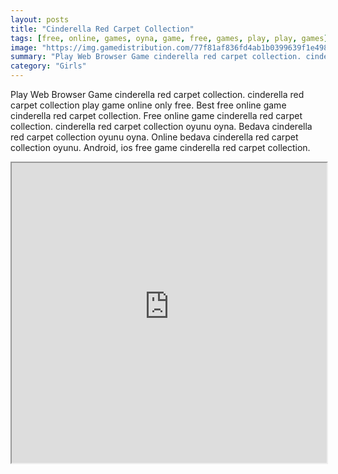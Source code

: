 ```yaml
---
layout: posts
title: "Cinderella Red Carpet Collection"
tags: [free, online, games, oyna, game, free, games, play, play, games]
image: "https://img.gamedistribution.com/77f81af836fd4ab1b0399639f1e49889.jpg"
summary: "Play Web Browser Game cinderella red carpet collection. cinderella red carpet collection play game online only free. Best free online game cinderella red carpet collection. Free online game cinderella red carpet collection. cinderella red carpet collection oyunu oyna. Bedava cinderella red carpet collection oyunu oyna. Online bedava cinderella red carpet collection oyunu. Android, ios free game cinderella red carpet collection."
category: "Girls"
---
```


Play Web Browser Game cinderella red carpet collection. cinderella red carpet collection play game online only free. Best free online game cinderella red carpet collection. Free online game cinderella red carpet collection. cinderella red carpet collection oyunu oyna. Bedava cinderella red carpet collection oyunu oyna. Online bedava cinderella red carpet collection oyunu. Android, ios free game cinderella red carpet collection.

<iframe width="100%" height="480px;" src="https://html5.gamedistribution.com/77f81af836fd4ab1b0399639f1e49889/"></iframe>